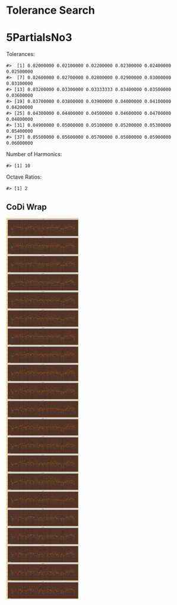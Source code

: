 Tolerance Search
================

# 5PartialsNo3

Tolerances:

    #>  [1] 0.02000000 0.02100000 0.02200000 0.02300000 0.02400000 0.02500000
    #>  [7] 0.02600000 0.02700000 0.02800000 0.02900000 0.03000000 0.03100000
    #> [13] 0.03200000 0.03300000 0.03333333 0.03400000 0.03500000 0.03600000
    #> [19] 0.03700000 0.03800000 0.03900000 0.04000000 0.04100000 0.04200000
    #> [25] 0.04300000 0.04400000 0.04500000 0.04600000 0.04700000 0.04800000
    #> [31] 0.04900000 0.05000000 0.05100000 0.05200000 0.05300000 0.05400000
    #> [37] 0.05500000 0.05600000 0.05700000 0.05800000 0.05900000 0.06000000

Number of Harmonics:

    #> [1] 10

Octave Ratios:

    #> [1] 2

## CoDi Wrap

![](../figures/tolerance_search/unnamed-chunk-13-1.png)<!-- -->
